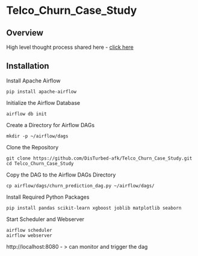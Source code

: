 # Telco_Churn_Case_Study

## Overview
High level thought process shared here - 
[click here](https://docs.google.com/document/d/1Z5gmKob3s0WiOLm0H9JuCg4YTE8fAAWZjg62SNFy4xA/edit?addon_store)

## Installation

Install Apache Airflow


```pip install apache-airflow```

Initialize the Airflow Database

```airflow db init```

Create a Directory for Airflow DAGs

```mkdir -p ~/airflow/dags```

Clone the Repository

```
git clone https://github.com/DisTurbed-afk/Telco_Churn_Case_Study.git
cd Telco_Churn_Case_Study
```

Copy the DAG to the Airflow DAGs Directory

```cp airflow/dags/churn_prediction_dag.py ~/airflow/dags/```

Install Required Python Packages

```pip install pandas scikit-learn xgboost joblib matplotlib seaborn```

Start Scheduler and Webserver

```
airflow scheduler
airflow webserver
```

http://localhost:8080 - > can monitor and trigger the dag